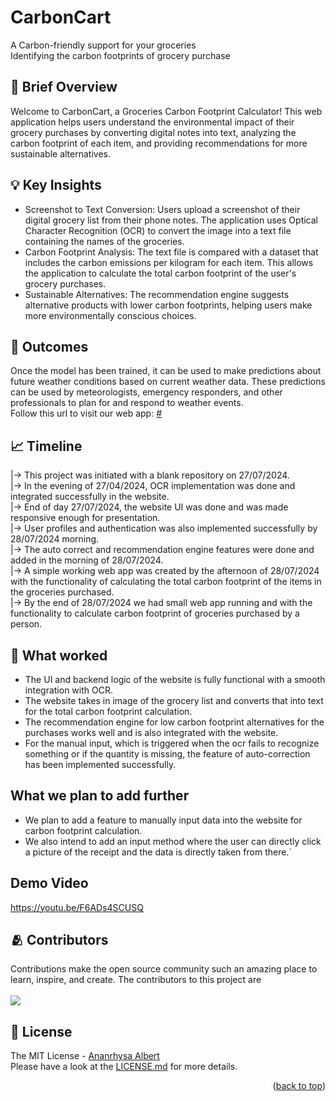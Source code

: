 # CarbonCart
A Carbon-friendly support for your groceries\
Identifying the carbon footprints of grocery purchase

## 📃 Brief Overview

Welcome to CarbonCart, a Groceries Carbon Footprint Calculator! This web application helps users understand the environmental impact of their grocery purchases by converting digital notes into text, analyzing the carbon footprint of each item, and providing recommendations for more sustainable alternatives.

## 💡 Key Insights

- Screenshot to Text Conversion: Users upload a screenshot of their digital grocery list from their phone notes. The application uses Optical Character Recognition (OCR) to convert the image into a text file containing the names of the groceries.
- Carbon Footprint Analysis: The text file is compared with a dataset that includes the carbon emissions per kilogram for each item. This allows the application to calculate the total carbon footprint of the user's grocery purchases.
- Sustainable Alternatives: The recommendation engine suggests alternative products with lower carbon footprints, helping users make more environmentally conscious choices.

## 💯 Outcomes
Once the model has been trained, it can be used to make predictions about future weather conditions based on current weather data. These predictions can be used by meteorologists, emergency responders, and other professionals to plan for and respond to weather events.<br>
Follow this url to visit our web app:
<a href = #>#</a>


## 📈 Timeline 
|→  This project was initiated with a blank repository on 27/07/2024.\
|→ In the evening of 27/04/2024, OCR implementation was done and integrated successfully in the website.\
|→  End of day 27/07/2024, the website UI was done and was made responsive enough for presentation.\
|→ User profiles and authentication was also implemented successfully by 28/07/2024 morning.\
|→  The auto correct and recommendation engine features were done and added in the morning of 28/07/2024.\
|→  A simple working web app was created by the afternoon of 28/07/2024 with the functionality of calculating the total carbon footprint of the items in the groceries purchased.\
|→ By the end of 28/07/2024 we had small web app running and with the functionality to calculate carbon footprint of groceries purchased by a person.

## 🥳 What worked 
 - The UI and backend logic of the website is fully functional with a smooth integration with OCR.
 - The website takes in image of the grocery list and converts that into text for the total carbon footprint calculation.
 - The recommendation engine for low carbon footprint alternatives for the purchases works well and is also integrated with the website.
 - For the manual input, which is triggered when the ocr fails to recognize something or if the quantity is missing, the feature of auto-correction has been implemented successfully.

## What we plan to add further
- We plan to add a feature to manually input data into the website for carbon footprint calculation.
- We also intend to add an input method where the user can directly click a picture of the receipt and the data is directly taken from there.`

## Demo Video
https://youtu.be/F6ADs4SCUSQ

## 🫂 Contributors
Contributions make the open source community such an amazing place to learn, inspire, and create.
The contributors to this project are <br></br>
<a href="https://github.com/Annarhysa/CarbonCart/graphs/contributors">
  <img src="https://contrib.rocks/image?repo=Annarhysa/CarbonCart" />
</a>

## 🪪 License

The MIT License - [Ananrhysa Albert](https://github.com/Annarhysa/)\
Please have a look at the [LICENSE.md](LICENCE) for more details.

<p align="right">(<a href="#readme-top">back to top</a>)</p>
